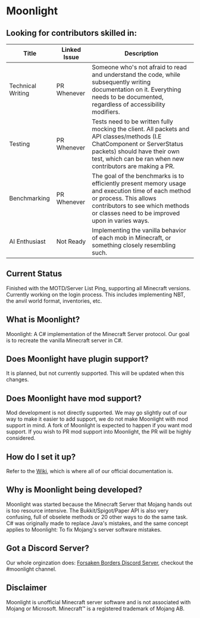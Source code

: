 # Moonlight
## Looking for contributors skilled in:
| Title | Linked Issue | Description |
| --- | --- | --- |
| Technical Writing | PR Whenever | Someone who's not afraid to read and understand the code, while subsequently writing documentation on it. Everything needs to be documented, regardless of accessibility modifiers. |
| Testing | PR Whenever | Tests need to be written fully mocking the client. All packets and API classes/methods (I.E ChatComponent or ServerStatus packets) should have their own test, which can be ran when new contributors are making a PR. |
| Benchmarking | PR Whenever | The goal of the benchmarks is to efficiently present memory usage and execution time of each method or process. This allows contributors to see which methods or classes need to be improved upon in varies ways. |
| AI Enthusiast | Not Ready | Implementing the vanilla behavior of each mob in Minecraft, or something closely resembling such. |

## Current Status
Finished with the MOTD/Server List Ping, supporting all Minecraft versions. Currently working on the login process. This includes implementing NBT, the anvil world format, inventories, etc.

## What is Moonlight?
Moonlight: A C# implementation of the Minecraft Server protocol. Our goal is to recreate the vanilla Minecraft server in C#.

## Does Moonlight have plugin support?
It is planned, but not currently supported. This will be updated when this changes.

## Does Moonlight have mod support?
Mod development is not directly supported. We may go slightly out of our way to make it easier to add support, we do not make Moonlight with mod support in mind. A fork of Moonlight is expected to happen if you want mod support. If you wish to PR mod support into Moonlight, the PR will be highly considered.

## How do I set it up?
Refer to the [Wiki](https://github.com/Forsaken-Borders/Moonlight/wiki), which is where all of our official documentation is.

## Why is Moonlight being developed?
Moonlight was started because the Minecraft Server that Mojang hands out is too resource intensive. The Bukkit/Spigot/Paper API is also very confusing, full of obselete methods or 20 other ways to do the same task. C# was originally made to replace Java's mistakes, and the same concept applies to Moonlight: To fix Mojang's server software mistakes.

## Got a Discord Server?
Our whole orginzation does: [Forsaken Borders Discord Server](https://discord.gg/Bsv7zSFygc), checkout the #moonlight channel.

## Disclaimer
Moonlight is unofficial Minecraft server software and is not associated with Mojang or Microsoft. Minecraft™ is a registered trademark of Mojang AB.
